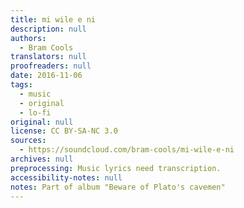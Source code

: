 ```yaml
---
title: mi wile e ni
description: null
authors:
  - Bram Cools
translators: null
proofreaders: null
date: 2016-11-06
tags:
  - music
  - original
  - lo-fi
original: null
license: CC BY-SA-NC 3.0
sources:
  - https://soundcloud.com/bram-cools/mi-wile-e-ni
archives: null
preprocessing: Music lyrics need transcription.
accessibility-notes: null
notes: Part of album "Beware of Plato's cavemen"
---
```


<!-- Song from the album 'Beware of Plato's cavemen', sung in the constructed minimal language of toki pona. -->